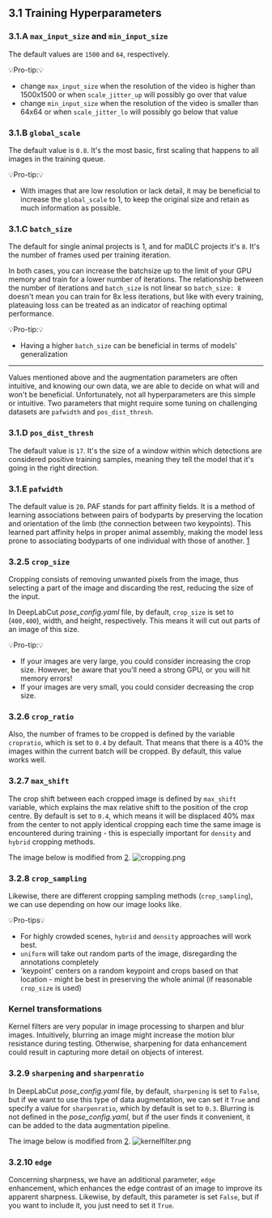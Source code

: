<a id="hyperparam"></a>
## 3.1 Training Hyperparameters 

<a id="input_size"></a>
### 3.1.A `max_input_size` and `min_input_size`
The default values are `1500` and `64`, respectively. 

💡Pro-tip:💡
- change `max_input_size` when the resolution of the video is higher than 1500x1500 or when `scale_jitter_up` will possibly go over that value
- change `min_input_size` when the resolution of the video is smaller than 64x64 or when `scale_jitter_lo` will possibly go below that value

<a id="global_scale"></a>
### 3.1.B `global_scale`
The default value is `0.8`. It's the most basic, first scaling that happens to all images in the training queue.

💡Pro-tip:💡
- With images that are low resolution or lack detail, it may be beneficial to increase the `global_scale` to 1, to keep the original size and retain as much information as possible.

### 3.1.C `batch_size`
<a id="batch_size"></a>

The default for single animal projects is 1, and for maDLC projects it's `8`. It's the number of frames used per training iteration.

In both cases, you can increase the batchsize up to the limit of your GPU memory and train for a lower number of iterations. The relationship between the number of iterations and `batch_size` is not linear so `batch_size: 8` doesn't mean you can train for 8x less iterations, but like with every training, plateauing loss can be treated as an indicator of reaching optimal performance.

💡Pro-tip:💡
- Having a higher `batch_size` can be beneficial in terms of models' generalization

___________________________________________________________________________________

Values mentioned above and the augmentation parameters are often intuitive, and knowing our own data, we are able to decide on what will and won't be beneficial. Unfortunately, not all hyperparameters are this simple or intuitive. Two parameters that might require some tuning on challenging datasets are `pafwidth` and `pos_dist_thresh`. 

<a id="pos"></a>
### 3.1.D `pos_dist_thresh`
The default value is `17`. It's the size of a window within which detections are considered positive training samples, meaning they tell the model that it's going in the right direction. 

<a id="paf"></a>
### 3.1.E `pafwidth`
The default value is `20`. PAF stands for part affinity fields. It is a method of learning associations between pairs of bodyparts by preserving the location and orientation of the limb (the connection between two keypoints). This learned part affinity helps in proper animal assembly, making the model less prone to associating bodyparts of one individual with those of another. [1](#ref1)

<a id ="crop_size"></a>
 ### 3.2.5 `crop_size`
 Cropping consists of removing unwanted pixels from the image, thus selecting a part of the image and discarding the rest, reducing the size of the input. 

 In DeepLabCut *pose_config.yaml* file, by default, `crop_size` is set to (`400,400`), width, and height, respectively. This means it will cut out parts of an image of this size.

 💡Pro-tip:💡
  - If your images are very large, you could consider increasing the crop size. However, be aware that you'll need a strong GPU, or you will hit memory errors!
  - If your images are very small, you could consider decreasing the crop size. 

 <a id ="cropratio"></a>
 ### 3.2.6 `crop_ratio`
  Also, the number of frames to be cropped is defined by the variable `cropratio`, which is set to `0.4` by default. That means that there is a $40\%$ the images within the current batch will be cropped. By default, this value works well. 

  <a id ="max_shift"></a>
 ### 3.2.7 `max_shift`

  The crop shift between each cropped image is defined by `max_shift` variable, which explains the max relative shift to the position of the crop centre. By default is set to `0.4`, which means it will be displaced 40% max from the center to not apply identical cropping each time the same image is encountered during training - this is especially important for `density` and `hybrid` cropping methods.

 The image below is modified from 
 [2](#references). 
 ![cropping.png](attachment:cropping.png)

 <a id ="crop_sampling"></a>
 ### 3.2.8 `crop_sampling`
 Likewise, there are different cropping sampling methods (`crop_sampling`), we can use depending on how our image looks like. 

 💡Pro-tips💡
 - For highly crowded scenes, `hybrid` and `density` approaches will work best. 
 - `uniform` will take out random parts of the image, disregarding the annotations completely
 - 'keypoint' centers on a random keypoint and crops based on that location - might be best in preserving the whole animal (if reasonable `crop_size` is used)

 <a id ="kernel"></a>
 ### Kernel transformations 
 Kernel filters are very popular in image processing to sharpen and blur images. Intuitively, blurring an image might increase the motion blur resistance during testing. Otherwise, sharpening for data enhancement could result in capturing more detail on objects of interest.

 <a id ="sharp"></a>
 ### 3.2.9 `sharpening` and `sharpenratio`
 In DeepLabCut *pose_config.yaml* file, by default, `sharpening` is set to `False`, but if we want to use this type of data augmentation, we can set it `True` and specify a value for `sharpenratio`, which by default is set to `0.3`. Blurring is not defined in the *pose_config.yaml*, but if the user finds it convenient, it can be added to the data augmentation pipeline. 

 The image below is modified from 
 [2](#references). 
 ![kernelfilter.png](attachment:kernelfilter.png)

 <a id ="edge"></a>
 ### 3.2.10 `edge`
 Concerning sharpness, we have an additional parameter, `edge` enhancement, which enhances the edge contrast of an image to improve its apparent sharpness. Likewise, by default, this parameter is set `False`, but if you want to include it, you just need to set it `True`.

